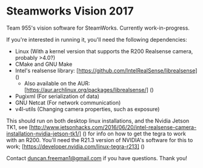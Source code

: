 # Steamworks Vision 2017
Team 955's vision software for SteamWorks. Currently work-in-progress.

If you're interested in running it, you'll need the following dependencies:
- Linux (With a kernel version that supports the R200 Realsense camera, probably >4.0?)
- CMake and GNU Make
- Intel's realsense library: [https://github.com/IntelRealSense/librealsense] () 
  - Also available on the AUR: [https://aur.archlinux.org/packages/librealsense/] () 
- Pugixml (For serialization of data)
- GNU Netcat (For network communication)
- v4l-utils (Changing camera properties, such as exposure)

This should run on both desktop linux installations, and the Nvidia Jetson TK1, see [http://www.jetsonhacks.com/2016/06/20/intel-realsense-camera-installation-nvidia-jetson-tk1/] () for info on how to get the tegra to work with an R200. You'll need the R21.3 version of NVIDIA's software for this to work; [https://developer.nvidia.com/linux-tegra-r213] ()

Contact duncan.freeman1@gmail.com if you have questions. Thank you!
